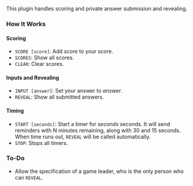 This plugin handles scoring and private answer submission and revealing.

### How It Works

#### Scoring

* `SCORE [score]`: Add _score_ to your score.
* `SCORES`: Show all scores.
* `CLEAR`: Clear scores.

#### Inputs and Revealing

* `INPUT [answer]`: Set your answer to _answer_.
* `REVEAL`: Show all submitted answers.

#### Timing

* `START [seconds]`: Start a timer for _seconds_ seconds.  It will send reminders with N minutes remaining, along with 30 and 15 seconds.  When time runs out, `REVEAL` will be called automatically.
* `STOP`: Stops all timers.

### To-Do

* Allow the specification of a game leader, who is the only person who can `REVEAL`.

